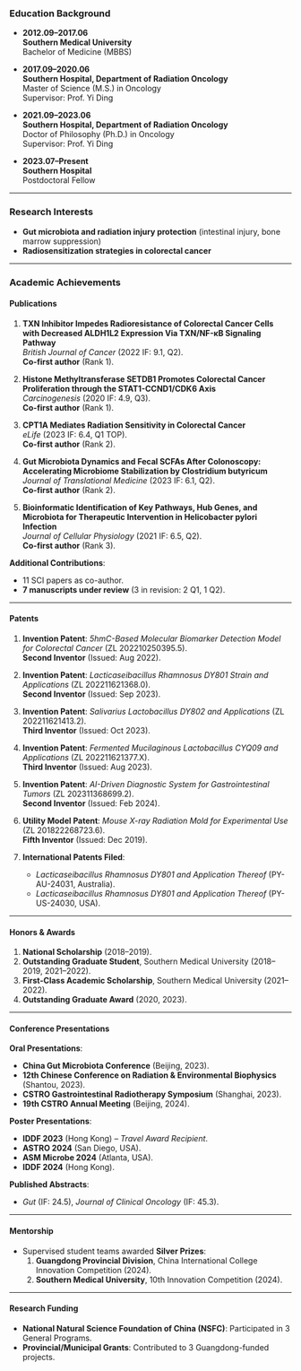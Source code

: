 ### Education Background
- ​**2012.09–2017.06**  
  ​**Southern Medical University**  
  Bachelor of Medicine (MBBS)  

- ​**2017.09–2020.06**  
  ​**Southern Hospital, Department of Radiation Oncology**  
  Master of Science (M.S.) in Oncology  
  Supervisor: Prof. Yi Ding  

- ​**2021.09–2023.06**  
  ​**Southern Hospital, Department of Radiation Oncology**  
  Doctor of Philosophy (Ph.D.) in Oncology  
  Supervisor: Prof. Yi Ding  

- ​**2023.07–Present**  
  ​**Southern Hospital**  
  Postdoctoral Fellow  

---

### Research Interests  
- ​**Gut microbiota and radiation injury protection** (intestinal injury, bone marrow suppression)  
- ​**Radiosensitization strategies in colorectal cancer**  

---

### Academic Achievements  

#### ​**Publications**  
1. ​**TXN Inhibitor Impedes Radioresistance of Colorectal Cancer Cells with Decreased ALDH1L2 Expression Via TXN/NF-κB Signaling Pathway**  
   *British Journal of Cancer* (2022 IF: 9.1, Q2).  
   ​**Co-first author** (Rank 1).  

2. ​**Histone Methyltransferase SETDB1 Promotes Colorectal Cancer Proliferation through the STAT1-CCND1/CDK6 Axis**  
   *Carcinogenesis* (2020 IF: 4.9, Q3).  
   ​**Co-first author** (Rank 1).  

3. ​**CPT1A Mediates Radiation Sensitivity in Colorectal Cancer**  
   *eLife* (2023 IF: 6.4, Q1 TOP).  
   ​**Co-first author** (Rank 2).  

4. ​**Gut Microbiota Dynamics and Fecal SCFAs After Colonoscopy: Accelerating Microbiome Stabilization by Clostridium butyricum**  
   *Journal of Translational Medicine* (2023 IF: 6.1, Q2).  
   ​**Co-first author** (Rank 2).  

5. ​**Bioinformatic Identification of Key Pathways, Hub Genes, and Microbiota for Therapeutic Intervention in Helicobacter pylori Infection**  
   *Journal of Cellular Physiology* (2021 IF: 6.5, Q2).  
   ​**Co-first author** (Rank 3).  

**Additional Contributions**:  
- 11 SCI papers as co-author.  
- ​**7 manuscripts under review** (3 in revision: 2 Q1, 1 Q2).  

---

#### ​**Patents**  
1. ​**Invention Patent**: *5hmC-Based Molecular Biomarker Detection Model for Colorectal Cancer* (ZL 202210250395.5).  
   ​**Second Inventor** (Issued: Aug 2022).  

2. ​**Invention Patent**: *Lacticaseibacillus Rhamnosus DY801 Strain and Applications* (ZL 202211621368.0).  
   ​**Second Inventor** (Issued: Sep 2023).  

3. ​**Invention Patent**: *Salivarius Lactobacillus DY802 and Applications* (ZL 202211621413.2).  
   ​**Third Inventor** (Issued: Oct 2023).  

4. ​**Invention Patent**: *Fermented Mucilaginous Lactobacillus CYQ09 and Applications* (ZL 202211621377.X).  
   ​**Third Inventor** (Issued: Aug 2023).  

5. ​**Invention Patent**: *AI-Driven Diagnostic System for Gastrointestinal Tumors* (ZL 202311368699.2).  
   ​**Second Inventor** (Issued: Feb 2024).  

6. ​**Utility Model Patent**: *Mouse X-ray Radiation Mold for Experimental Use* (ZL 201822268723.6).  
   ​**Fifth Inventor** (Issued: Dec 2019).  

7. ​**International Patents Filed**:  
   - *Lacticaseibacillus Rhamnosus DY801 and Application Thereof* (PY-AU-24031, Australia).  
   - *Lacticaseibacillus Rhamnosus DY801 and Application Thereof* (PY-US-24030, USA).  

---

#### ​**Honors & Awards**  
1. ​**National Scholarship** (2018–2019).  
2. ​**Outstanding Graduate Student**, Southern Medical University (2018–2019, 2021–2022).  
3. ​**First-Class Academic Scholarship**, Southern Medical University (2021–2022).  
4. ​**Outstanding Graduate Award** (2020, 2023).  

---

#### ​**Conference Presentations**  
**Oral Presentations**:  
- ​**China Gut Microbiota Conference** (Beijing, 2023).  
- ​**12th Chinese Conference on Radiation & Environmental Biophysics** (Shantou, 2023).  
- ​**CSTRO Gastrointestinal Radiotherapy Symposium** (Shanghai, 2023).  
- ​**19th CSTRO Annual Meeting** (Beijing, 2024).  

**Poster Presentations**:  
- ​**IDDF 2023** (Hong Kong) – *Travel Award Recipient*.  
- ​**ASTRO 2024** (San Diego, USA).  
- ​**ASM Microbe 2024** (Atlanta, USA).  
- ​**IDDF 2024** (Hong Kong).  

**Published Abstracts**:  
- *Gut* (IF: 24.5), *Journal of Clinical Oncology* (IF: 45.3).  

---

#### ​**Mentorship**  
- Supervised student teams awarded ​**Silver Prizes**:  
  1. ​**Guangdong Provincial Division**, China International College Innovation Competition (2024).  
  2. ​**Southern Medical University**, 10th Innovation Competition (2024).  

---

#### ​**Research Funding**  
- ​**National Natural Science Foundation of China (NSFC)**: Participated in 3 General Programs.  
- ​**Provincial/Municipal Grants**: Contributed to 3 Guangdong-funded projects.  
